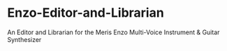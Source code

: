 # Enzo-Editor-and-Librarian
An Editor and Librarian for the Meris Enzo Multi-Voice Instrument &amp; Guitar Synthesizer
